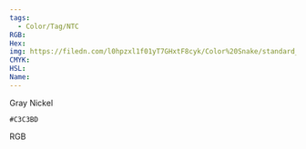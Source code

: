 ```yaml
---
tags:
  - Color/Tag/NTC
RGB:
Hex:
img: https://filedn.com/l0hpzxl1f01yT7GHxtF8cyk/Color%20Snake/standard_csv_to_svg/%23/C3C3BD.svg
CMYK:
HSL:
Name:
---
```

Gray Nickel
```palette
#C3C3BD
```
RGB
